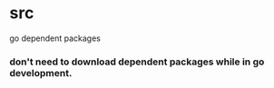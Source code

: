 # src
go dependent packages

### don't need to download dependent packages while in go development.
